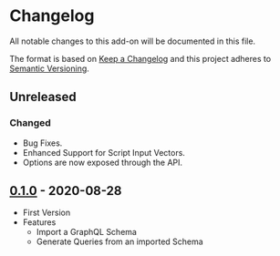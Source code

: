 # Changelog
All notable changes to this add-on will be documented in this file.

The format is based on [Keep a Changelog](https://keepachangelog.com/en/1.0.0/) and this project adheres to [Semantic Versioning](https://semver.org/spec/v2.0.0.html).

## Unreleased
### Changed
- Bug Fixes.
- Enhanced Support for Script Input Vectors.
- Options are now exposed through the API.

## [0.1.0] - 2020-08-28
- First Version
- Features
  - Import a GraphQL Schema
  - Generate Queries from an imported Schema

[0.1.0]: https://github.com/zaproxy/zap-extensions/releases/graphql-v0.1.0
